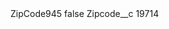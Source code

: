 <?xml version="1.0" encoding="UTF-8"?>
<CustomMetadata xmlns="http://soap.sforce.com/2006/04/metadata" xmlns:xsi="http://www.w3.org/2001/XMLSchema-instance" xmlns:xsd="http://www.w3.org/2001/XMLSchema">
    <label>ZipCode945</label>
    <protected>false</protected>
    <values>
        <field>Zipcode__c</field>
        <value xsi:type="xsd:string">19714</value>
    </values>
</CustomMetadata>
